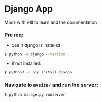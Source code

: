 # Django App

Made with will to learn and the documentation

### Pre req:
* See if django is installed
```sh
$ python -m django --version
```
* if not installed:
```sh
$ python3 -m pip install django
```

### Navigate to `mysite/` and run the server:
```sh
$ python manage.py runserver
```
